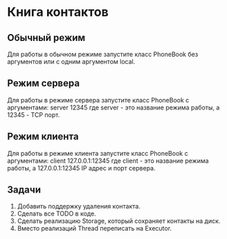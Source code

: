 # Книга контактов

## Обычный режим
Для работы в обычном режиме запустите класс PhoneBook без аргументов или с одним аргументом local.

## Режим сервера
Для работы в режиме сервера запустите класс PhoneBook с аргументами: server 12345
где server - это название режима работы, а 12345 - TCP порт.

## Режим клиента
Для работы в режиме клиента запустите класс PhoneBook с аргументами: client 127.0.0.1:12345
где client - это название режима работы, а 127.0.0.1:12345 IP адрес и порт сервера.

## Задачи

1. Добавить поддержку удаления контакта.
2. Сделать все TODO в коде.
3. Сделать реализацию Storage, который сохраняет контакты на диск.
4. Вместо реализаций Thread переписать на Executor.